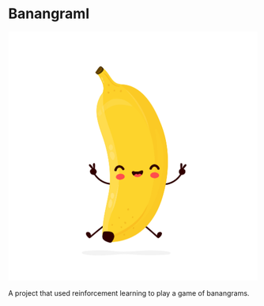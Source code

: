 # Banangraml

![banangraml](./assets/logo.jpeg)

A project that used reinforcement learning to play a game of banangrams.
